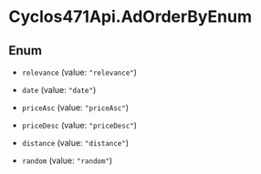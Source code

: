 # Cyclos471Api.AdOrderByEnum

## Enum


* `relevance` (value: `"relevance"`)

* `date` (value: `"date"`)

* `priceAsc` (value: `"priceAsc"`)

* `priceDesc` (value: `"priceDesc"`)

* `distance` (value: `"distance"`)

* `random` (value: `"random"`)


